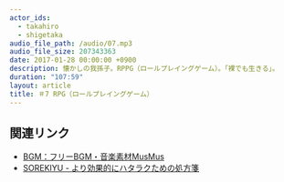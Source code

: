 ```yaml
---
actor_ids:
  - takahiro
  - shigetaka
audio_file_path: /audio/07.mp3
audio_file_size: 207343363
date: 2017-01-28 00:00:00 +0900
description: 懐かしの我孫子。RPPG（ロールプレイングゲーム）。「裸でも生きる」。
duration: "107:59"
layout: article
title: ＃7 RPG（ロールプレイングゲーム）
---
```


## 関連リンク

- [BGM：フリーBGM・音楽素材MusMus](http://musmus.main.jp/)
- [SOREKIYU - より効果的にハタラクための処方箋](https://sorekiyu.jp)

